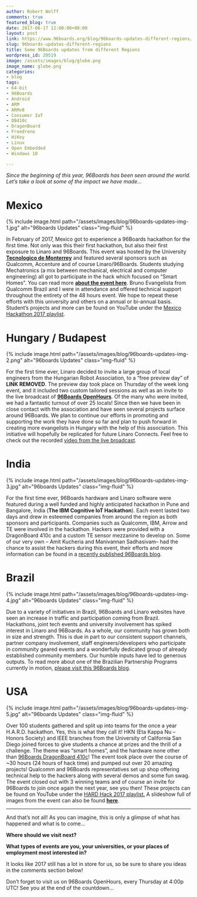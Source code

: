 ```yaml
---
author: Robert Wolff
comments: true
featured_blog: true
date: 2017-06-17 12:00:00+00:00
layout: post
link: https://www.96boards.org/blog/96boards-updates-different-regions/
slug: 96boards-updates-different-regions
title: Some 96Boards updates from different Regions
wordpress_id: 20519
image: /assets/images/blog/globe.png
image_name: globe.png
categories:
- blog
tags:
- 64-bit
- 96Boards
- Android
- ARM
- ARMv8
- Consumer IoT
- DB410c
- DragonBoard
- Freedreno
- HiKey
- Linux
- Open Embedded
- Windows 10

---
```


_Since the beginning of this year, 96Boards has been seen around the world. Let’s take a look at some of the impact we have made…_

# **Mexico**

{% include image.html path="/assets/images/blog/96boards-updates-img-1.jpg" alt="96boards Updates" class="img-fluid" %}

In February of 2017, Mexico got to experience a 96Boards hackathon for the first time. Not only was this their first hackathon, but also their first exposure to Linaro and 96Boards. This event was hosted by the University **[Tecnologico de Monterrey](https://tec.mx/)** and featured several sponsors such as Qualcomm, Accenture and of course Linaro/96Boards. Students studying Mechatronics (a mix between mechanical, electrical and computer engineering) all got to participate in the hack which focused on “Smart Homes”. You can read more **[about the event here](/blog/chihuahua-mexico-hacks-96boards/)**. Bruno Evangelista from Qualcomm Brazil and I were in attendance and offered technical support throughout the entirety of the 48 hours event. We hope to repeat these efforts with this university and others on a annual or bi-annual basis. Student’s projects and more can be found on YouTube under the [Mexico Hackathon 2017 playlist](https://www.youtube.com/playlist?list=PL-NF6S9MM_W2ss20r7NZiyZBiz85zHuw5).

# **Hungary / Budapest**

{% include image.html path="/assets/images/blog/96boards-updates-img-2.png" alt="96boards Updates" class="img-fluid" %}

For the first time ever, Linaro decided to invite a large group of local engineers from the Hungarian Robot Association, to a “free preview day” of **LINK REMOVED**. The preview day took place on Thursday of the week long event, and it included two custom tailored sessions as well as an invite to the live broadcast of [**96Boards OpenHours**](/openhours/). Of the many who were invited, we had a fantastic turnout of over 25 locals! Since then we have been in close contact with the association and have seen several projects surface around 96Boards. We plan to continue our efforts in promoting and supporting the work they have done so far and plan to push forward in creating more evangelists in Hungary with the help of this association. This initiative will hopefully be replicated for future Linaro Connects. Feel free to check out the recorded [video from the live broadcast](https://youtu.be/Bd7InYlMLAE?list=PL-NF6S9MM_W1QBjUc2B5Pg502bz7qslxk).

# **India**

{% include image.html path="/assets/images/blog/96boards-updates-img-3.jpg" alt="96boards Updates" class="img-fluid" %}

For the first time ever, 96Boards hardware and Linaro software were featured during a well funded and highly anticipated hackathon in Pune and Bangalore, India (**The IBM Cognitive IoT Hackathon**). Each event lasted two days and drew in esteemed companies from around the region as both sponsors and participants. Companies such as Qualcomm, IBM, Arrow and TE were involved in the hackathon. Hackers were provided with a DragonBoard 410c and a custom TE sensor mezzanine to develop on. Some of our very own – Amit Kucheria and Manivannan Sadhasivam– had the chance to assist the hackers during this event, their efforts and more information can be found in a [recently published 96Boards blog](/blog/ibm-cognitive-hackathon-india-pune-bangalore-2017/).

# **Brazil**

{% include image.html path="/assets/images/blog/96boards-updates-img-4.jpg" alt="96boards Updates" class="img-fluid" %}

Due to a variety of initiatives in Brazil, 96Boards and Linaro websites have seen an increase in traffic and participation coming from Brazil. Hackathons, joint tech events and university involvement has spiked interest in Linaro and 96Boards. As a whole, our community has grown both in size and strength. This is due in part to our consistent support channels, partner company involvement, staff engineers/developers who participate in community geared events and a wonderfully dedicated group of already established community members. Our humble inputs have led to generous outputs. To read more about one of the Brazilian Partnership Programs currently in motion, [please visit this 96Boards blog](/blog/96boards-brazil-country-wide-iot-partnership-program/).

# USA

{% include image.html path="/assets/images/blog/96boards-updates-img-5.jpg" alt="96boards Updates" class="img-fluid" %}

Over 100 students gathered and split up into teams for the once a year H.A.R.D. hackathon. Yes, this is what they call it! HKN (Eta Kappa Nu – Honors Society) and IEEE branches from the University of California San Diego joined forces to give students a chance at prizes and the thrill of a challenge. The theme was “smart homes”, and the hardware none other than [96Boards DragonBoard 410c](/product/dragonboard410c/)! The event took place over the course of ~30 hours (24 hours of hack time) and pumped out over 20 amazing projects! Qualcomm and 96Boards representatives set up shop offering technical help to the hackers along with several demos and some fun swag. The event closed out with 3 winning teams and of course an invite for 96Boards to join once again the next year, see you then! These projects can be found on YouTube under the [HARD Hack 2017 playlist.](https://www.youtube.com/playlist?list=PL-NF6S9MM_W1xI5NiKVjR2mQ5AvBxMqww) A slideshow full of images from the event can also be found [**here**](https://www.slideshare.net/96Boards/ucsd-hard-hackathon-2017-photo-gallery).

* * *

And that’s not all! As you can imagine, this is only a glimpse of what has happened and what is to come…

**Where should we visit next?**

**What types of events are you, your universities, or your places of employment most interested in?**

It looks like 2017 still has a lot in store for us, so be sure to share you ideas in the comments section below!

Don’t forget to visit us on 96Boards OpenHours, every Thursday at 4:00p UTC! See you at the end of the countdown…
